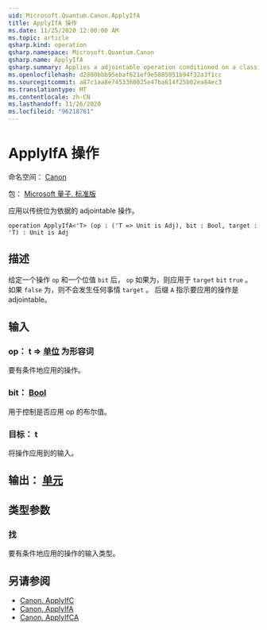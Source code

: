```yaml
---
uid: Microsoft.Quantum.Canon.ApplyIfA
title: ApplyIfA 操作
ms.date: 11/25/2020 12:00:00 AM
ms.topic: article
qsharp.kind: operation
qsharp.namespace: Microsoft.Quantum.Canon
qsharp.name: ApplyIfA
qsharp.summary: Applies a adjointable operation conditioned on a classical bit.
ms.openlocfilehash: d2880bbb95ebaf621ef9e5885051b94f32a3f1cc
ms.sourcegitcommit: a87c1aa8e7453360025e47ba614f25b02ea84ec3
ms.translationtype: MT
ms.contentlocale: zh-CN
ms.lasthandoff: 11/26/2020
ms.locfileid: "96218761"
---
```

# <a name="applyifa-operation"></a>ApplyIfA 操作

命名空间： [Canon](xref:Microsoft.Quantum.Canon)

包： [Microsoft 量子. 标准版](https://nuget.org/packages/Microsoft.Quantum.Standard)


应用以传统位为依据的 adjointable 操作。

```qsharp
operation ApplyIfA<'T> (op : ('T => Unit is Adj), bit : Bool, target : 'T) : Unit is Adj
```


## <a name="description"></a>描述

给定一个操作 `op` 和一个位值 `bit` 后， `op` 如果为，则应用于 `target` `bit` `true` 。 如果 `false` 为，则不会发生任何事情 `target` 。
后缀 `A` 指示要应用的操作是 adjointable。

## <a name="input"></a>输入

### <a name="op--t--unit--is-adj"></a>op： t => [单位](xref:microsoft.quantum.lang-ref.unit)  为形容词

要有条件地应用的操作。


### <a name="bit--bool"></a>bit： [Bool](xref:microsoft.quantum.lang-ref.bool)

用于控制是否应用 op 的布尔值。


### <a name="target--t"></a>目标： t

将操作应用到的输入。



## <a name="output--unit"></a>输出： [单元](xref:microsoft.quantum.lang-ref.unit)



## <a name="type-parameters"></a>类型参数

### <a name="t"></a>找

要有条件地应用的操作的输入类型。

## <a name="see-also"></a>另请参阅

- [Canon. ApplyIfC](xref:Microsoft.Quantum.Canon.ApplyIfC)
- [Canon. ApplyIfA](xref:Microsoft.Quantum.Canon.ApplyIfA)
- [Canon. ApplyIfCA](xref:Microsoft.Quantum.Canon.ApplyIfCA)